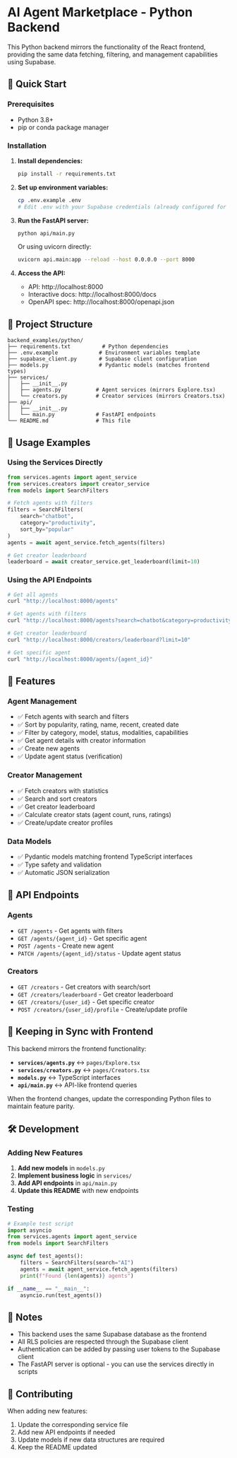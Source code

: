 # AI Agent Marketplace - Python Backend

This Python backend mirrors the functionality of the React frontend, providing the same data fetching, filtering, and management capabilities using Supabase.

## 🚀 Quick Start

### Prerequisites
- Python 3.8+
- pip or conda package manager

### Installation

1. **Install dependencies:**
   ```bash
   pip install -r requirements.txt
   ```

2. **Set up environment variables:**
   ```bash
   cp .env.example .env
   # Edit .env with your Supabase credentials (already configured for this project)
   ```

3. **Run the FastAPI server:**
   ```bash
   python api/main.py
   ```
   
   Or using uvicorn directly:
   ```bash
   uvicorn api.main:app --reload --host 0.0.0.0 --port 8000
   ```

4. **Access the API:**
   - API: http://localhost:8000
   - Interactive docs: http://localhost:8000/docs
   - OpenAPI spec: http://localhost:8000/openapi.json

## 📁 Project Structure

```
backend_examples/python/
├── requirements.txt          # Python dependencies
├── .env.example             # Environment variables template
├── supabase_client.py       # Supabase client configuration
├── models.py                # Pydantic models (matches frontend types)
├── services/
│   ├── __init__.py
│   ├── agents.py           # Agent services (mirrors Explore.tsx)
│   └── creators.py         # Creator services (mirrors Creators.tsx)
├── api/
│   ├── __init__.py
│   └── main.py             # FastAPI endpoints
└── README.md               # This file
```

## 🔧 Usage Examples

### Using the Services Directly

```python
from services.agents import agent_service
from services.creators import creator_service
from models import SearchFilters

# Fetch agents with filters
filters = SearchFilters(
    search="chatbot",
    category="productivity",
    sort_by="popular"
)
agents = await agent_service.fetch_agents(filters)

# Get creator leaderboard
leaderboard = await creator_service.get_leaderboard(limit=10)
```

### Using the API Endpoints

```bash
# Get all agents
curl "http://localhost:8000/agents"

# Get agents with filters
curl "http://localhost:8000/agents?search=chatbot&category=productivity&sort_by=popular"

# Get creator leaderboard
curl "http://localhost:8000/creators/leaderboard?limit=10"

# Get specific agent
curl "http://localhost:8000/agents/{agent_id}"
```

## 🎯 Features

### Agent Management
- ✅ Fetch agents with search and filters
- ✅ Sort by popularity, rating, name, recent, created date
- ✅ Filter by category, model, status, modalities, capabilities
- ✅ Get agent details with creator information
- ✅ Create new agents
- ✅ Update agent status (verification)

### Creator Management
- ✅ Fetch creators with statistics
- ✅ Search and sort creators
- ✅ Get creator leaderboard
- ✅ Calculate creator stats (agent count, runs, ratings)
- ✅ Create/update creator profiles

### Data Models
- ✅ Pydantic models matching frontend TypeScript interfaces
- ✅ Type safety and validation
- ✅ Automatic JSON serialization

## 🔗 API Endpoints

### Agents
- `GET /agents` - Get agents with filters
- `GET /agents/{agent_id}` - Get specific agent
- `POST /agents` - Create new agent
- `PATCH /agents/{agent_id}/status` - Update agent status

### Creators
- `GET /creators` - Get creators with search/sort
- `GET /creators/leaderboard` - Get creator leaderboard
- `GET /creators/{user_id}` - Get specific creator
- `POST /creators/{user_id}/profile` - Create/update profile

## 🔄 Keeping in Sync with Frontend

This backend mirrors the frontend functionality:

- **`services/agents.py`** ↔ `pages/Explore.tsx`
- **`services/creators.py`** ↔ `pages/Creators.tsx`
- **`models.py`** ↔ TypeScript interfaces
- **`api/main.py`** ↔ API-like frontend queries

When the frontend changes, update the corresponding Python files to maintain feature parity.

## 🛠 Development

### Adding New Features

1. **Add new models** in `models.py`
2. **Implement business logic** in `services/`
3. **Add API endpoints** in `api/main.py`
4. **Update this README** with new endpoints

### Testing

```python
# Example test script
import asyncio
from services.agents import agent_service
from models import SearchFilters

async def test_agents():
    filters = SearchFilters(search="AI")
    agents = await agent_service.fetch_agents(filters)
    print(f"Found {len(agents)} agents")

if __name__ == "__main__":
    asyncio.run(test_agents())
```

## 📝 Notes

- This backend uses the same Supabase database as the frontend
- All RLS policies are respected through the Supabase client
- Authentication can be added by passing user tokens to the Supabase client
- The FastAPI server is optional - you can use the services directly in scripts

## 🤝 Contributing

When adding new features:
1. Update the corresponding service file
2. Add new API endpoints if needed
3. Update models if new data structures are required
4. Keep the README updated
